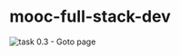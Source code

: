 # mooc-full-stack-dev

![task 0.3 - Goto page](https://www.websequencediagrams.com/cgi-bin/cdraw?lz=dGl0bGUgVGFzayAwLjMgLSBHb3RvIHBhZ2UKClVzZXItPkJyb3dzZXI6IFdyaXRlIHVybCB0byBhZGRyc3MgZmllbGQKABwHLT5TZXJ2ZXI6IEdldCAiaHR0cHM6Ly9mdWxsc3RhY2stZXhhbXBsZWFwcC5oZXJva3VhcHAuY29tL25vdGVzIgoAOQYAaAsgUmVzcG9uc2UgIm1haW4iIAAkBQCBGgUgYW5kIHN0YXR1cyAiMjAwIiBPSwBHQm1haW4uY3MAbh4AHQgAKFtqAF8jagAqV2RhdGEuanNvbgCCdB0AHQkAgnQV&s=napkin)


